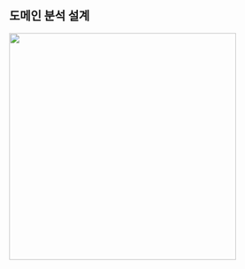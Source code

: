 ## 도메인 분석 설계 

<img width="410" src="https://github.com/the-iian/Shop/assets/135327147/a93c603f-ae9c-4fbb-90a9-69b9015e5798">
